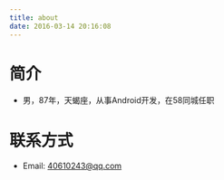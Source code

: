 ```yaml
---
title: about
date: 2016-03-14 20:16:08
---
```


# 简介
* 男，87年，天蝎座，从事Android开发，在58同城任职

# 联系方式
* Email: 40610243@qq.com
